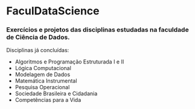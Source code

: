 # FaculDataScience
### Exercícios e projetos das disciplinas estudadas na faculdade de Ciência de Dados.
Disciplinas já concluídas:
* Algoritmos e Programação Estruturada I e II
* Lógica Computacional
* Modelagem de Dados
* Matemática Instrumental
* Pesquisa Operacional
* Sociedade Brasileira e Cidadania
* Competências para a Vida
